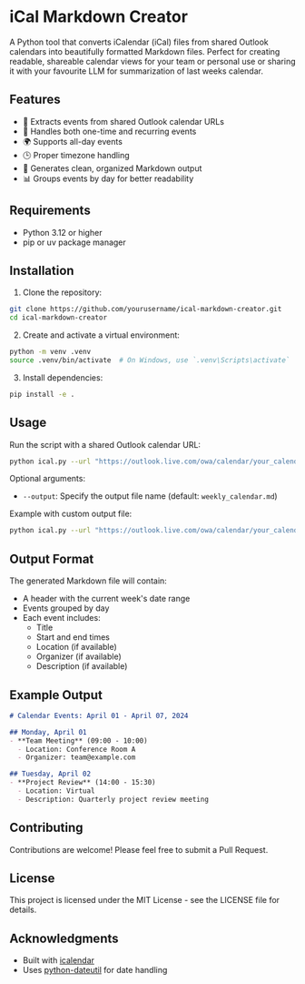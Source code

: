 # iCal Markdown Creator

A Python tool that converts iCalendar (iCal) files from shared Outlook calendars into beautifully formatted Markdown files. Perfect for creating readable, shareable calendar views for your team or personal use or sharing it with your favourite LLM for summarization of last weeks calendar.

## Features

- 📅 Extracts events from shared Outlook calendar URLs
- 🔄 Handles both one-time and recurring events
- 🌍 Supports all-day events
- 🕒 Proper timezone handling
- 📝 Generates clean, organized Markdown output
- 📊 Groups events by day for better readability

## Requirements

- Python 3.12 or higher
- pip or uv package manager

## Installation

1. Clone the repository:
```bash
git clone https://github.com/yourusername/ical-markdown-creator.git
cd ical-markdown-creator
```

2. Create and activate a virtual environment:
```bash
python -m venv .venv
source .venv/bin/activate  # On Windows, use `.venv\Scripts\activate`
```

3. Install dependencies:
```bash
pip install -e .
```

## Usage

Run the script with a shared Outlook calendar URL:

```bash
python ical.py --url "https://outlook.live.com/owa/calendar/your_calendar_url"
```

Optional arguments:
- `--output`: Specify the output file name (default: `weekly_calendar.md`)

Example with custom output file:
```bash
python ical.py --url "https://outlook.live.com/owa/calendar/your_calendar_url" --output "my_calendar.md"
```

## Output Format

The generated Markdown file will contain:
- A header with the current week's date range
- Events grouped by day
- Each event includes:
  - Title
  - Start and end times
  - Location (if available)
  - Organizer (if available)
  - Description (if available)

## Example Output

```markdown
# Calendar Events: April 01 - April 07, 2024

## Monday, April 01
- **Team Meeting** (09:00 - 10:00)
  - Location: Conference Room A
  - Organizer: team@example.com

## Tuesday, April 02
- **Project Review** (14:00 - 15:30)
  - Location: Virtual
  - Description: Quarterly project review meeting
```

## Contributing

Contributions are welcome! Please feel free to submit a Pull Request.

## License

This project is licensed under the MIT License - see the LICENSE file for details.

## Acknowledgments

- Built with [icalendar](https://github.com/collective/icalendar)
- Uses [python-dateutil](https://github.com/dateutil/dateutil) for date handling
